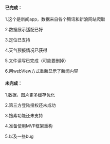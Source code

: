 #### 已完成：

1.这个是新闻app，数据来自各个腾讯和新浪网站爬取

2.数据展示适配已好

3.定位已支持

4.天气预报情况已获得

5.文件读写已完成（可能要删掉）

6.用webView方式重新显示了新闻内容



#### 未完成：

1.数据，图片更多缓存优化

2.第三方登陆授权还未成功

3.搜素功能还未支持

4.准备使用MVP框架重构

5.以及一些bug

